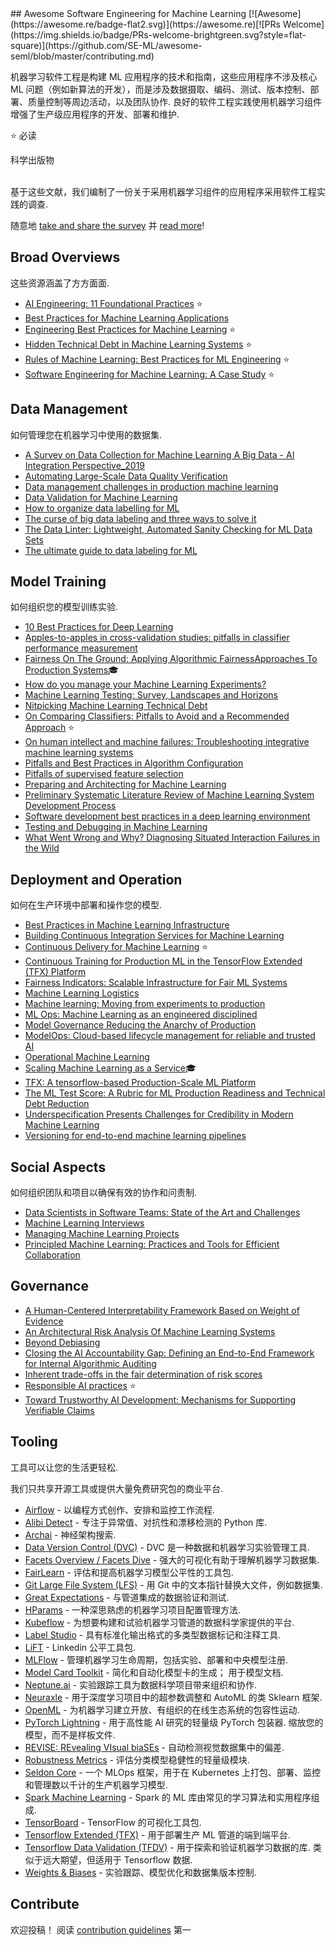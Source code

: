 <div class="github-widget" data-repo="SE-ML/awesome-seml"></div>
<script async src="https://pagead2.googlesyndication.com/pagead/js/adsbygoogle.js"></script><ins class="adsbygoogle" style="display:block" data-ad-client="ca-pub-6890694312814945" data-ad-slot="5473692530" data-ad-format="auto"  data-full-width-responsive="true"></ins><script>(adsbygoogle = window.adsbygoogle || []).push({});</script>
## Awesome Software Engineering for Machine Learning [![Awesome](https://awesome.re/badge-flat2.svg)](https://awesome.re)[![PRs Welcome](https://img.shields.io/badge/PRs-welcome-brightgreen.svg?style=flat-square)](https://github.com/SE-ML/awesome-seml/blob/master/contributing.md)

机器学习软件工程是构建 ML 应用程序的技术和指南，这些应用程序不涉及核心 ML 问题（例如新算法的开发），而是涉及数据摄取、编码、测试、版本控制、部署、质量控制等周边活动，以及团队协作.
良好的软件工程实践使用机器学习组件增强了生产级应用程序的开发、部署和维护.

⭐ 必读

 科学出版物


<br>
基于这些文献，我们编制了一份关于采用机器学习组件的应用程序采用软件工程实践的调查.


随意地 [take and share the survey](https://se-ml.github.io/survey) 并 [read more](https://se-ml.github.io/practices)!





## Broad Overviews

这些资源涵盖了方方面面.
- [AI Engineering: 11 Foundational Practices](https://resources.sei.cmu.edu/asset_files/WhitePaper/2019_019_001_634648.pdf) ⭐
- [Best Practices for Machine Learning Applications](https://pdfs.semanticscholar.org/2869/6212a4a204783e9dd3953f06e103c02c6972.pdf)
- [Engineering Best Practices for Machine Learning](https://se-ml.github.io/practices/) ⭐
- [Hidden Technical Debt in Machine Learning Systems](https://papers.nips.cc/paper/5656-hidden-technical-debt-in-machine-learning-systems.pdf) ⭐
- [Rules of Machine Learning: Best Practices for ML Engineering](https://developers.google.com/machine-learning/guides/rules-of-ml) ⭐
- [Software Engineering for Machine Learning: A Case Study](https://www.microsoft.com/en-us/research/publication/software-engineering-for-machine-learning-a-case-study/) ⭐


## Data Management

如何管理您在机器学习中使用的数据集.

- [A Survey on Data Collection for Machine Learning A Big Data - AI Integration Perspective_2019](https://deepai.org/publication/a-survey-on-data-collection-for-machine-learning-a-big-data-ai-integration-perspective) 
- [Automating Large-Scale Data Quality Verification](http://www.vldb.org/pvldb/vol11/p1781-schelter.pdf) 
- [Data management challenges in production machine learning](https://static.googleusercontent.com/media/research.google.com/en//pubs/archive/46178.pdf)
- [Data Validation for Machine Learning](https://mlsys.org/Conferences/2019/doc/2019/167.pdf) 
- [How to organize data labelling for ML](https://www.altexsoft.com/blognp/datascience/how-to-organize-data-labeling-for-machine-learning-approaches-and-tools/)
- [The curse of big data labeling and three ways to solve it](https://aws.amazon.com/blogs/apn/the-curse-of-big-data-labeling-and-three-ways-to-solve-it/)
- [The Data Linter: Lightweight, Automated Sanity Checking for ML Data Sets](http://learningsys.org/nips17/assets/papers/paper_19.pdf) 
- [The ultimate guide to data labeling for ML](https://www.cloudfactory.com/data-labeling-guide)


## Model Training

如何组织您的模型训练实验.

- [10 Best Practices for Deep Learning](https://nanonets.com/blog/10-best-practices-deep-learning/#track-model-experiments)
- [Apples-to-apples in cross-validation studies: pitfalls in classifier performance measurement](https://dl.acm.org/doi/abs/10.1145/1882471.1882479) 
- [Fairness On The Ground: Applying Algorithmic FairnessApproaches To Production Systems](https://scontent-amt2-1.xx.fbcdn.net/v/t39.8562-6/159714417_1180893265647073_4215201353052552221_n.pdf?_nc_cat=111&ccb=1-3&_nc_sid=ae5e01&_nc_ohc=6WFnNMmyp68AX95bRHk&_nc_ht=scontent-amt2-1.xx&oh=7a548f822e659b7bb2f58a511c30ee19&oe=606F33AD)🎓
- [How do you manage your Machine Learning Experiments?](https://medium.com/@hadyelsahar/how-do-you-manage-your-machine-learning-experiments-ab87508348ac)
- [Machine Learning Testing: Survey, Landscapes and Horizons](https://arxiv.org/pdf/1906.10742.pdf) 
- [Nitpicking Machine Learning Technical Debt](https://matthewmcateer.me/blog/machine-learning-technical-debt/)
- [On Comparing Classifiers: Pitfalls to Avoid and a Recommended Approach](https://link.springer.com/article/10.1023/A:1009752403260) ⭐
- [On human intellect and machine failures: Troubleshooting integrative machine learning systems](https://arxiv.org/pdf/1611.08309.pdf) 
- [Pitfalls and Best Practices in Algorithm Configuration](https://www.jair.org/index.php/jair/article/download/11420/26488/) 
- [Pitfalls of supervised feature selection](https://academic.oup.com/bioinformatics/article/26/3/440/213774) 
- [Preparing and Architecting for Machine Learning](https://www.gartner.com/en/documents/3889770/preparing-and-architecting-for-machine-learning-2018-upd)
- [Preliminary Systematic Literature Review of Machine Learning System Development Process](https://arxiv.org/abs/1910.05528) 
- [Software development best practices in a deep learning environment](https://towardsdatascience.com/software-development-best-practices-in-a-deep-learning-environment-a1769e9859b1)
- [Testing and Debugging in Machine Learning](https://developers.google.com/machine-learning/testing-debugging)
- [What Went Wrong and Why? Diagnosing Situated Interaction Failures in the Wild](https://www.microsoft.com/en-us/research/publication/what-went-wrong-and-why-diagnosing-situated-interaction-failures-in-the-wild/) 


## Deployment and Operation

如何在生产环境中部署和操作您的模型.

- [Best Practices in Machine Learning Infrastructure](https://algorithmia.com/blog/best-practices-in-machine-learning-infrastructure)
- [Building Continuous Integration Services for Machine Learning](http://pages.cs.wisc.edu/~wentaowu/papers/kdd20-ci-for-ml.pdf) 
- [Continuous Delivery for Machine Learning](https://martinfowler.com/articles/cd4ml.html) ⭐
- [Continuous Training for Production ML in the TensorFlow Extended (TFX) Platform](https://www.usenix.org/system/files/opml19papers-baylor.pdf) 
- [Fairness Indicators: Scalable Infrastructure for Fair ML Systems](https://ai.googleblog.com/2019/12/fairness-indicators-scalable.html) 
- [Machine Learning Logistics](https://mapr.com/ebook/machine-learning-logistics/)
- [Machine learning: Moving from experiments to production](https://blog.codecentric.de/en/2019/03/machine-learning-experiments-production/)
- [ML Ops: Machine Learning as an engineered disciplined](https://towardsdatascience.com/ml-ops-machine-learning-as-an-engineering-discipline-b86ca4874a3f)
- [Model Governance Reducing the Anarchy of Production](https://www.usenix.org/conference/atc18/presentation/sridhar) 
- [ModelOps: Cloud-based lifecycle management for reliable and trusted AI](http://hummer.io/docs/2019-ic2e-modelops.pdf)
- [Operational Machine Learning](https://www.kdnuggets.com/2018/04/operational-machine-learning-successful-mlops.html)
- [Scaling Machine Learning as a Service](http://proceedings.mlr.press/v67/li17a/li17a.pdf)🎓
- [TFX: A tensorflow-based Production-Scale ML Platform](https://dl.acm.org/doi/pdf/10.1145/3097983.3098021?download=true) 
- [The ML Test Score: A Rubric for ML Production Readiness and Technical Debt Reduction](https://research.google/pubs/pub46555/) 
- [Underspecification Presents Challenges for Credibility in Modern Machine Learning](https://arxiv.org/abs/2011.03395) 
- [Versioning for end-to-end machine learning pipelines](https://doi.org/10.1145/3076246.3076248) 



## Social Aspects

如何组织团队和项目以确保有效的协作和问责制.

- [Data Scientists in Software Teams: State of the Art and Challenges](http://web.cs.ucla.edu/~miryung/Publications/tse2017-datascientists.pdf) 
- [Machine Learning Interviews](https://github.com/chiphuyen/machine-learning-systems-design/blob/master/build/build1/consolidated.pdf)
- [Managing Machine Learning Projects](https://d1.awsstatic.com/whitepapers/aws-managing-ml-projects.pdf)
- [Principled Machine Learning: Practices and Tools for Efficient Collaboration](https://dev.to/robogeek/principled-machine-learning-4eho)


## Governance
- [A Human-Centered Interpretability Framework Based on Weight of Evidence](https://arxiv.org/pdf/2104.13299.pdf) 
- [An Architectural Risk Analysis Of Machine Learning Systems](https://berryvilleiml.com/docs/ara.pdf) 
- [Beyond Debiasing](https://complexdiscovery.com/wp-content/uploads/2021/09/EDRi-Beyond-Debiasing-Report.pdf)
- [Closing the AI Accountability Gap: Defining an End-to-End Framework for Internal Algorithmic Auditing](https://dl.acm.org/doi/pdf/10.1145/3351095.3372873) 
- [Inherent trade-offs in the fair determination of risk scores](https://arxiv.org/abs/1609.05807) 
- [Responsible AI practices](https://ai.google/responsibilities/responsible-ai-practices/) ⭐
- [Toward Trustworthy AI Development: Mechanisms for Supporting Verifiable Claims](https://arxiv.org/abs/2004.07213)

## Tooling

工具可以让您的生活更轻松.

我们只共享开源工具或提供大量免费研究包的商业平台.

- [Airflow](https://airflow.apache.org/) - 以编程方式创作、安排和监控工作流程.
- [Alibi Detect](https://github.com/SeldonIO/alibi-detect) - 专注于异常值、对抗性和漂移检测的 Python 库.
- [Archai](https://github.com/microsoft/archai) - 神经架构搜索.
- [Data Version Control (DVC)](https://dvc.org/) - DVC 是一种数据和机器学习实验管理工具.
- [Facets Overview / Facets Dive](https://pair-code.github.io/facets/) - 强大的可视化有助于理解机器学习数据集.
- [FairLearn](https://fairlearn.github.io/) - 评估和提高机器学习模型公平性的工具包.
- [Git Large File System (LFS)](https://git-lfs.github.com/) - 用 Git 中的文本指针替换大文件，例如数据集.
- [Great Expectations](https://github.com/great-expectations/great_expectations) - 与管道集成的数据验证和测试.
- [HParams](https://github.com/PetrochukM/HParams) - 一种深思熟虑的机器学习项目配置管理方法.
- [Kubeflow](https://www.kubeflow.org/) - 为想要构建和试验机器学习管道的数据科学家提供的平台.
- [Label Studio](https://github.com/heartexlabs/label-studio) - 具有标准化输出格式的多类型数据标记和注释工具.
- [LiFT](https://github.com/linkedin/LiFT) - Linkedin 公平工具包.
- [MLFlow](https://mlflow.org/) - 管理机器学习生命周期，包括实验、部署和中央模型注册.
- [Model Card Toolkit](https://github.com/tensorflow/model-card-toolkit)  - 简化和自动化模型卡的生成； 用于模型文档.
- [Neptune.ai](https://neptune.ai/) - 实验跟踪工具为数据科学项目带来组织和协作.
- [Neuraxle](https://github.com/Neuraxio/Neuraxle) - 用于深度学习项目中的超参数调整和 AutoML 的类 Sklearn 框架.
- [OpenML](https://www.openml.org) - 为机器学习建立开放、有组织的在线生态系统的包容性运动.
- [PyTorch Lightning](https://github.com/PyTorchLightning/pytorch-lightning)  - 用于高性能 AI 研究的轻量级 PyTorch 包装器. 缩放您的模型，而不是样板文件.
- [REVISE: REvealing VIsual biaSEs](https://github.com/princetonvisualai/revise-tool) - 自动检测视觉数据集中的偏差.
- [Robustness Metrics](https://github.com/google-research/robustness_metrics) - 评估分类模型稳健性的轻量级模块.
- [Seldon Core](https://github.com/SeldonIO/seldon-core) - 一个 MLOps 框架，用于在 Kubernetes 上打包、部署、监控和管理数以千计的生产机器学习模型.
- [Spark Machine Learning](https://spark.apache.org/mllib/) - Spark 的 ML 库由常见的学习算法和实用程序组成.
- [TensorBoard](https://www.tensorflow.org/tensorboard/) - TensorFlow 的可视化工具包.
- [Tensorflow Extended (TFX)](https://www.tensorflow.org/tfx/) - 用于部署生产 ML 管道的端到端平台.
- [Tensorflow Data Validation (TFDV)](https://github.com/tensorflow/data-validation)  - 用于探索和验证机器学习数据的库. 类似于远大期望，但适用于 Tensorflow 数据.
- [Weights & Biases](https://www.wandb.com/) - 实验跟踪、模型优化和数据集版本控制.


## Contribute

欢迎投稿！ 阅读 [contribution guidelines](https://github.com/SE-ML/awesome-seml/blob/master/contributing.md) 第一
